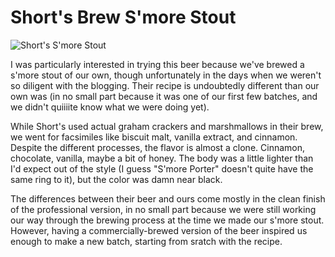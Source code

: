 Short's Brew S'more Stout
=========================

![Short's S'more Stout](http://www.yeastboundanddown.com/wp-content/uploads/2010/11/IMG_0640-300x200.jpg "Short's S'more Stout")

I was particularly interested in trying this beer because we've brewed a s'more stout of our own, though unfortunately in the days when we weren't so diligent with the blogging. Their recipe is undoubtedly different than our own was (in no small part because it was one of our first few batches, and we didn't quiiiite know what we were doing yet).

While Short's used actual graham crackers and marshmallows in their brew, we went for facsimiles like biscuit malt, vanilla extract, and cinnamon. Despite the different processes, the flavor is almost a clone. Cinnamon, chocolate, vanilla, maybe a bit of honey. The body was a little lighter than I'd expect out of the style (I guess "S'more Porter" doesn't quite have the same ring to it), but the color was damn near black.

The differences between their beer and ours come mostly in the clean finish of the professional version, in no small part because we were still working our way through the brewing process at the time we made our s'more stout. However, having a commercially-brewed version of the beer inspired us enough to make a new batch, starting from sratch with the recipe.